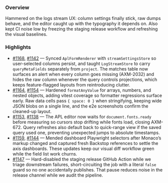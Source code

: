 ### Overview
Hammered on the logs stream UX: column settings finally stick, raw dumps behave, and the editor caught up with the typography it depends on. Also kept CI noise low by freezing the staging release workflow and refreshing the visual baselines.

### Highlights
- [#1168](https://github.com/axiomhq/app/pull/1168), [#1142](https://github.com/axiomhq/app/pull/1142) — Synced `AplFormRenderer` with `streamSettingsStore` so user-selected columns persist, and taught `LogStreamStore` to carry `queryMetaFields` separately from `project`. The matches table now surfaces an alert when every column goes missing (AXM-2032) and hides the raw column whenever the query controls projections, which keeps feature-flagged layouts from reintroducing clutter.
- [#1164](https://github.com/axiomhq/app/pull/1164), [#1154](https://github.com/axiomhq/app/pull/1154) — Hardened `formatAnyValue` for arrays, numbers, and nested objects, adding vitest coverage so formatter regressions surface early. Raw data cells pass `{ space: 0 }` when stringifying, keeping wide JSON blobs on a single line, and the e2e screenshots confirm the cleaned-up layout.
- [#1153](https://github.com/axiomhq/app/pull/1153), [#1138](https://github.com/axiomhq/app/pull/1138) — The APL editor now waits for `document.fonts.ready` before measuring so cursors stop drifting while fonts load, closing AXM-672. Query refreshes also default back to quick-range view if the saved query used one, preventing unexpected jumps to absolute timestamps.
- [#1159](https://github.com/axiomhq/app/pull/1159), [#1144](https://github.com/axiomhq/app/pull/1144) — Mended dashboard Playwright selectors after Monaco’s markup changed and captured fresh Backstop references to settle the axis dashboards. These updates keep our visual diff workflow green while the field list work churns.
- [#1147](https://github.com/axiomhq/app/pull/1147) — Hard-disabled the staging release GitHub Action while we triage downstream failures, short-circuiting the job with a literal `false` guard so no one accidentally publishes. That pause reduces noise in the release channel while we audit the pipeline.
